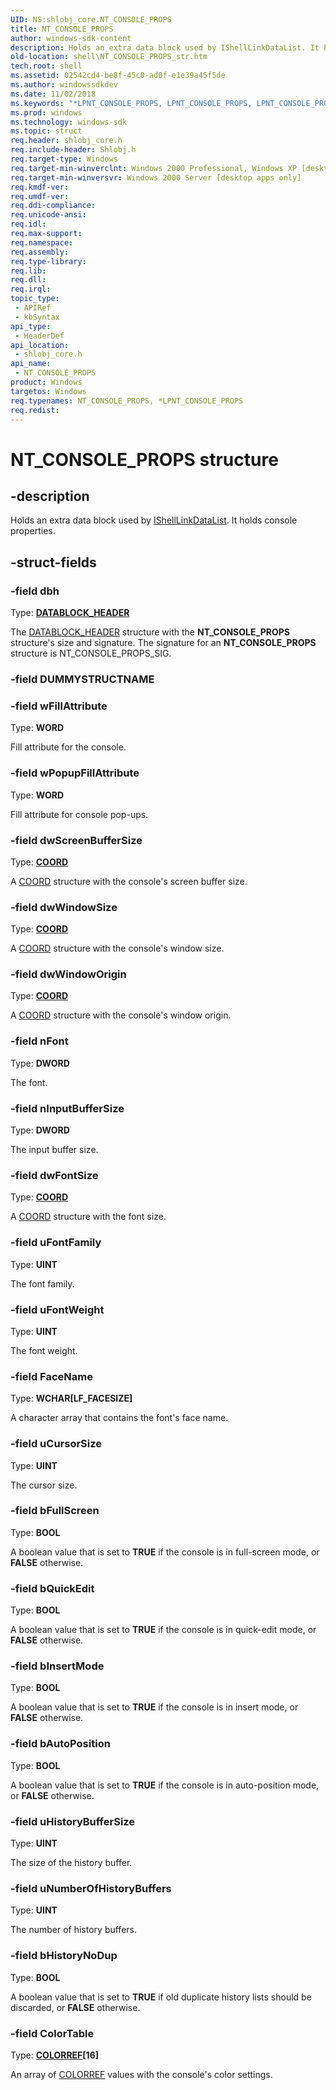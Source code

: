 ```yaml
---
UID: NS:shlobj_core.NT_CONSOLE_PROPS
title: NT_CONSOLE_PROPS
author: windows-sdk-content
description: Holds an extra data block used by IShellLinkDataList. It holds console properties.
old-location: shell\NT_CONSOLE_PROPS_str.htm
tech.root: shell
ms.assetid: 02542cd4-be8f-45c0-ad0f-e1e39a45f5de
ms.author: windowssdkdev
ms.date: 11/02/2018
ms.keywords: "*LPNT_CONSOLE_PROPS, LPNT_CONSOLE_PROPS, LPNT_CONSOLE_PROPS structure pointer [Windows Shell], NT_CONSOLE_PROPS, NT_CONSOLE_PROPS structure [Windows Shell], _win32_NT_CONSOLE_PROPS_str, shell.NT_CONSOLE_PROPS_str, shlobj_core/LPNT_CONSOLE_PROPS, shlobj_core/NT_CONSOLE_PROPS"
ms.prod: windows
ms.technology: windows-sdk
ms.topic: struct
req.header: shlobj_core.h
req.include-header: Shlobj.h
req.target-type: Windows
req.target-min-winverclnt: Windows 2000 Professional, Windows XP [desktop apps only]
req.target-min-winversvr: Windows 2000 Server [desktop apps only]
req.kmdf-ver: 
req.umdf-ver: 
req.ddi-compliance: 
req.unicode-ansi: 
req.idl: 
req.max-support: 
req.namespace: 
req.assembly: 
req.type-library: 
req.lib: 
req.dll: 
req.irql: 
topic_type:
 - APIRef
 - kbSyntax
api_type:
 - HeaderDef
api_location:
 - shlobj_core.h
api_name:
 - NT_CONSOLE_PROPS
product: Windows
targetos: Windows
req.typenames: NT_CONSOLE_PROPS, *LPNT_CONSOLE_PROPS
req.redist: 
---
```


# NT_CONSOLE_PROPS structure


## -description


Holds an extra data block used by <a href="https://msdn.microsoft.com/ac3279ad-1413-48bf-a830-4ec128352573">IShellLinkDataList</a>. It holds console properties.


## -struct-fields




### -field dbh

Type: <b><a href="https://msdn.microsoft.com/06de45c2-8cb5-45e3-9639-d4625c24d27b">DATABLOCK_HEADER</a></b>

The <a href="https://msdn.microsoft.com/06de45c2-8cb5-45e3-9639-d4625c24d27b">DATABLOCK_HEADER</a> structure with the <b>NT_CONSOLE_PROPS</b> structure's size and signature. The signature for an <b>NT_CONSOLE_PROPS</b> structure is NT_CONSOLE_PROPS_SIG.


### -field DUMMYSTRUCTNAME

 


### -field wFillAttribute

Type: <b>WORD</b>

Fill attribute for the console.


### -field wPopupFillAttribute

Type: <b>WORD</b>

Fill attribute for console pop-ups.


### -field dwScreenBufferSize

Type: <b><a href="https://msdn.microsoft.com/d730c46e-ea17-475e-b956-8ee5f4f5c04e">COORD</a></b>

A <a href="https://msdn.microsoft.com/d730c46e-ea17-475e-b956-8ee5f4f5c04e">COORD</a> structure with the console's screen buffer size.


### -field dwWindowSize

Type: <b><a href="https://msdn.microsoft.com/d730c46e-ea17-475e-b956-8ee5f4f5c04e">COORD</a></b>

A <a href="https://msdn.microsoft.com/d730c46e-ea17-475e-b956-8ee5f4f5c04e">COORD</a> structure with the console's window size.


### -field dwWindowOrigin

Type: <b><a href="https://msdn.microsoft.com/d730c46e-ea17-475e-b956-8ee5f4f5c04e">COORD</a></b>

A <a href="https://msdn.microsoft.com/d730c46e-ea17-475e-b956-8ee5f4f5c04e">COORD</a> structure with the console's window origin.


### -field nFont

Type: <b>DWORD</b>

The font.


### -field nInputBufferSize

Type: <b>DWORD</b>

The input buffer size.


### -field dwFontSize

Type: <b><a href="https://msdn.microsoft.com/d730c46e-ea17-475e-b956-8ee5f4f5c04e">COORD</a></b>

A <a href="https://msdn.microsoft.com/d730c46e-ea17-475e-b956-8ee5f4f5c04e">COORD</a> structure with the font size.


### -field uFontFamily

Type: <b>UINT</b>

The font family.


### -field uFontWeight

Type: <b>UINT</b>

The font weight.


### -field FaceName

Type: <b>WCHAR[LF_FACESIZE]</b>

A character array that contains the font's face name.


### -field uCursorSize

Type: <b>UINT</b>

The cursor size.


### -field bFullScreen

Type: <b>BOOL</b>

A boolean value that is set to <b>TRUE</b> if the console is in full-screen mode, or <b>FALSE</b> otherwise.


### -field bQuickEdit

Type: <b>BOOL</b>

A boolean value that is set to <b>TRUE</b> if the console is in quick-edit mode, or <b>FALSE</b> otherwise.


### -field bInsertMode

Type: <b>BOOL</b>

A boolean value that is set to <b>TRUE</b> if the console is in insert mode, or <b>FALSE</b> otherwise.


### -field bAutoPosition

Type: <b>BOOL</b>

A boolean value that is set to <b>TRUE</b> if the console is in auto-position mode, or <b>FALSE</b> otherwise.


### -field uHistoryBufferSize

Type: <b>UINT</b>

The size of the history buffer.


### -field uNumberOfHistoryBuffers

Type: <b>UINT</b>

The number of history buffers.


### -field bHistoryNoDup

Type: <b>BOOL</b>

A boolean value that is set to <b>TRUE</b> if old duplicate history lists should be discarded, or <b>FALSE</b> otherwise.


### -field ColorTable

Type: <b><a href="https://msdn.microsoft.com/b87d3de2-7a13-44ef-8253-c6851a75fa54">COLORREF</a>[16]</b>

An array of <a href="https://msdn.microsoft.com/b87d3de2-7a13-44ef-8253-c6851a75fa54">COLORREF</a> values with the console's color settings.


